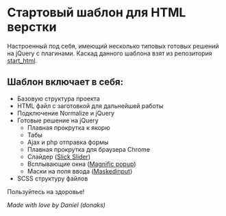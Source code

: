 <h1>Стартовый шаблон для HTML верстки</h1>

<p>Настроенный под себя, имеющий несколько типовых готовых решений на jQuery с плагинами. Каскад данного шаблона взят из репозитория <a href="https://github.com/agragregra/start_html/">start_html</a>.</p>

<h2>Шаблон включает в себя:</h2>
<ul>
	<li>Базовую структура проекта</li>
	<li>HTML файл с заготовкой для дальнейшей работы</li>
	<li>Подключение Normalize и jQuery</li>
	<li>
		Готовые решение на jQuery
		<ul>
			<li>Плавная прокрутка к якорю</li>
			<li>Табы</li>
			<li>Ajax и php отправка формы</li>
			<li>Плавная прокрутка для браузера Chrome</li>
			<li>Слайдер (<a href="https://github.com/kenwheeler/slick">Slick Slider</a>)</li>
			<li>Всплывающие окна (<a href="https://github.com/dimsemenov/Magnific-Popup">Magnific popup</a>)</li>
			<li>Маски на поля ввода (<a href="https://github.com/digitalBush/jquery.maskedinput">Maskedinput</a>)</li>
		</ul>
	</li>
	<li>SCSS структуру файлов</li>
</ul>

Пользуйтесь на здоровье!

<i>Made with love by Daniel (donaks)</i>
